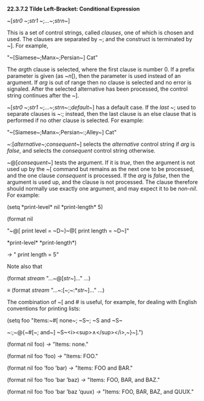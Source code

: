 **22.3.7.2 Tilde Left-Bracket: Conditional Expression** 

~[*str0* ~;*str1* ~;*...*~;*strn*~] 

This is a set of control strings, called *clauses*, one of which is chosen and used. The clauses are separated by ~; and the construct is terminated by ~]. For example, 

"~[Siamese~;Manx~;Persian~] Cat" 

The *arg*th clause is selected, where the first clause is number 0. If a prefix parameter is given (as ~*n*[), then the parameter is used instead of an argument. If *arg* is out of range then no clause is selected and no error is signaled. After the selected alternative has been processed, the control string continues after the ~]. 

~[*str0* ~;*str1* ~;*...*~;*strn*~:;*default*~] has a default case. If the *last* ~; used to separate clauses is ~:; instead, then the last clause is an else clause that is performed if no other clause is selected. For example: 

"~[Siamese~;Manx~;Persian~:;Alley~] Cat" 

~:[*alternative*~;*consequent*~] selects the *alternative* control string if *arg* is *false*, and selects the *consequent* control string otherwise. 

~@[*consequent*~] tests the argument. If it is *true*, then the argument is not used up by the ~[ command but remains as the next one to be processed, and the one clause *consequent* is processed. If the *arg* is *false*, then the argument is used up, and the clause is not processed. The clause therefore should normally use exactly one argument, and may expect it to be *non-nil*. For example: 

(setq \*print-level\* nil \*print-length\* 5) 

(format nil 

"~@[ print level = ~D~]~@[ print length = ~D~]" 

\*print-level\* \*print-length\*) 

*→* " print length = 5" 

Note also that 

(format *stream* "...~@[*str*~]..." ...) 

*≡* (format *stream* "...~:[~;~:\**str*~]..." ...) 

The combination of ~[ and # is useful, for example, for dealing with English conventions for printing lists: 

(setq foo "Items:~#[ none~; ~S~; ~S and ~S~ 

~:;~@\{~#[~; and~] ~S~\<i\>\<sup\>∧\</sup\>\</i\>,~\}~].") 



 

 

(format nil foo) *→* "Items: none." 

(format nil foo ’foo) *→* "Items: FOO." 

(format nil foo ’foo ’bar) *→* "Items: FOO and BAR." 

(format nil foo ’foo ’bar ’baz) *→* "Items: FOO, BAR, and BAZ." 

(format nil foo ’foo ’bar ’baz ’quux) *→* "Items: FOO, BAR, BAZ, and QUUX." 

